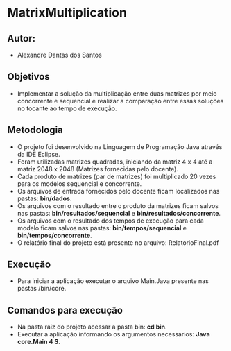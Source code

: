 # MatrixMultiplication

## Autor:
- Alexandre Dantas dos Santos

## Objetivos
- Implementar a solução da multiplicação entre duas matrizes por meio concorrente e sequencial e realizar a comparação entre essas soluções no tocante ao tempo de execução.

## Metodologia
- O projeto foi desenvolvido na Linguagem de Programação Java através da IDE Eclipse.
- Foram utilizadas matrizes quadradas, iniciando da matriz 4 x 4 até a matriz 2048 x 2048 (Matrizes fornecidas pelo docente).
- Cada produto de matrizes (par de matrizes) foi multiplicado 20 vezes para os modelos sequencial e concorrente.
- Os arquivos de entrada fornecidos pelo docente ficam localizados nas pastas: **bin/dados**.
- Os arquivos com o resultado entre o produto da matrizes ficam salvos nas pastas: **bin/resultados/sequencial** e **bin/resultados/concorrente**.
- Os arquivos com o resultado dos tempos de execução para cada modelo ficam salvos nas pastas: **bin/tempos/sequencial** e **bin/tempos/concorrente**.
- O relatório final do projeto está presente no arquivo: RelatorioFinal.pdf

## Execução
- Para iniciar a aplicação executar o arquivo Main.Java presente nas pastas /bin/core.

## Comandos para execução
- Na pasta raiz do projeto acessar a pasta bin: **cd bin**.
- Executar a aplicação informando os argumentos necessários: **Java core.Main 4 S**.
